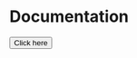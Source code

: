 
<h1> Documentation </h1>
<!--  <a  href="https://docs.jupyter.org/en/latest/"  target="_blank">Click Here</a> -->

<button onclick="document.location='https://docs.jupyter.org/en/latest/'">Click here</button>
